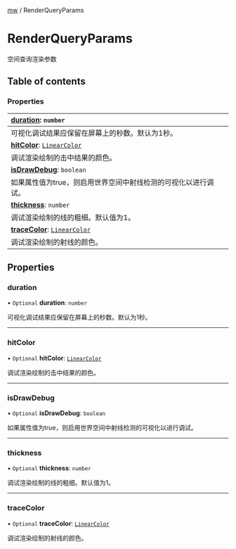[mw](../modules/Core.mw.md) / RenderQueryParams

# RenderQueryParams <Badge type="tip" text="Interface" /> <Score text="RenderQueryParams" />

空间查询渲染参数

## Table of contents

### Properties <Score text="Properties" /> 
| **[duration](mw.RenderQueryParams.md#duration)**: `number`  |
| :-----|
| 可视化调试结果应保留在屏幕上的秒数。默认为1秒。|
| **[hitColor](mw.RenderQueryParams.md#hitcolor)**: [`LinearColor`](../classes/mw.LinearColor.md)  |
| 调试渲染绘制的击中结果的颜色。|
| **[isDrawDebug](mw.RenderQueryParams.md#isdrawdebug)**: `boolean`  |
| 如果属性值为true，则启用世界空间中射线检测的可视化以进行调试。|
| **[thickness](mw.RenderQueryParams.md#thickness)**: `number`  |
| 调试渲染绘制的线的粗细。默认值为1。|
| **[traceColor](mw.RenderQueryParams.md#tracecolor)**: [`LinearColor`](../classes/mw.LinearColor.md)  |
| 调试渲染绘制的射线的颜色。|

## Properties

### duration <Score text="duration" /> 

• `Optional` **duration**: `number`

可视化调试结果应保留在屏幕上的秒数。默认为1秒。

___

### hitColor <Score text="hitColor" /> 

• `Optional` **hitColor**: [`LinearColor`](../classes/mw.LinearColor.md)

调试渲染绘制的击中结果的颜色。

___

### isDrawDebug <Score text="isDrawDebug" /> 

• `Optional` **isDrawDebug**: `boolean`

如果属性值为true，则启用世界空间中射线检测的可视化以进行调试。

___

### thickness <Score text="thickness" /> 

• `Optional` **thickness**: `number`

调试渲染绘制的线的粗细。默认值为1。

___

### traceColor <Score text="traceColor" /> 

• `Optional` **traceColor**: [`LinearColor`](../classes/mw.LinearColor.md)

调试渲染绘制的射线的颜色。
